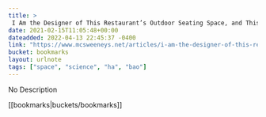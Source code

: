 ```yaml
---
title: > 
 I Am the Designer of This Restaurant’s Outdoor Seating Space, and This Is My Artist’s Statement - McSweeney’s Internet Tendency
date: 2021-02-15T11:05:48+00:00
dateadded: 2022-04-13 22:45:37 -0400
link: "https://www.mcsweeneys.net/articles/i-am-the-designer-of-this-restaurants-outdoor-seating-space-and-this-is-my-artists-statement"
bucket: bookmarks
layout: urlnote
tags: ["space", "science", "ha", "bao"]
--- 
```

No Description
 <!-- end excerpt --> 
<div class='bucket'>[[bookmarks|buckets/bookmarks]]</div> 
